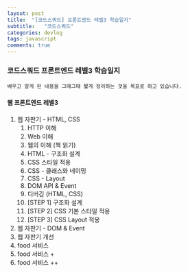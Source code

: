 ```yaml
---
layout: post
title:  "[코드스쿼드] 프론트엔드 레벨3 학습일지"
subtitle:   "코드스쿼드"
categories: devlog
tags: javascript
comments: true
---
```


### 코드스쿼드 프론트엔드 레벨3 학습일지

```
배우고 알게 된 내용을 그때그때 짧게 정리하는 것을 목표로 하고 있습니다.
```

#### 웹 프론트엔드 레벨3

1. 웹 자판기 - HTML, CSS
   1. HTTP 이해
   2. Web 이해
   3. 웹의 이해 (책 읽기)
   4. HTML - 구조화 설계
   5. CSS 스타일 적용
   6. CSS - 클래스와 네이밍
   7. CSS - Layout
   8. DOM API & Event
   9. 디버깅 (HTML, CSS)
   10. [STEP 1] 구조화 설계
   11. [STEP 2] CSS 기본 스타일 적용
   12. [STEP 3] CSS Layout 적용
2. 웹 자판기 - DOM & Event
3. 웹 자판기 개선
4. food 서비스
5. food 서비스 +
6. food 서비스 ++